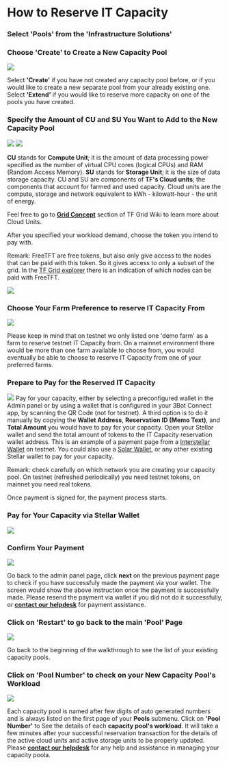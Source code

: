# How to Reserve IT Capacity

### Select 'Pools' from the 'Infrastructure Solutions'

### Choose 'Create' to Create a New Capacity Pool

![](./img/3bot_capacity_new_create.png)

Select __'Create'__ if you have not created any capacity pool before, or if you would like to create a new separate pool from your already existing one. Select __'Extend'__ if you would like to reserve more capacity on one of the pools you have created.


### Specify the Amount of CU and SU You Want to Add to the New Capacity Pool

![](./img/3bot_capacity_new_resource_1.png)
![](./img/3bot_capacity_new_resource_2.png)

__CU__ stands for __Compute Unit__; it is the amount of data processing power specified as the number of virtual CPU cores (logical CPUs) and RAM (Random Access Memory). __SU__ stands for __Storage Unit__; it is the size of data storage capacity. CU and SU are components of __TF's Cloud units__; the components that account for farmed and used capacity. Cloud units are the compute, storage and network equivalent to kWh - kilowatt-hour - the unit of energy. 

Feel free to go to [__Grid Concept__](https://wiki.threefold.io/#/grid_concepts?id=some-examples-of-cu-and-su-in-detail) section of TF Grid Wiki to learn more about Cloud Units.

After you specified your workload demand, choose the token you intend to pay with.

Remark: FreeTFT are free tokens, but also only give access to the nodes that can be paid with this token. So it gives access to only a subset of the grid. In the [TF Grid explorer](https://explorer.grid.tf) there is an indication of which nodes can be paid with FreeTFT. 

![](./img/3bot_capacity_new_freetouse.png)

### Choose Your Farm Preference to reserve IT Capacity From

![](./img/3bot_capacity_new_select_farm.png)

Please keep in mind that on testnet we only listed one 'demo farm' as a farm to reserve testnet IT Capacity from. On a mainnet environment there would be more than one farm available to choose from, you would eventually be able to choose to reserve IT Capacity from one of your preferred farms.

### Prepare to Pay for the Reserved IT Capacity

![](./img/3bot_capacity_new_pay.png)
Pay for your capacity, either by selecting a preconfigured wallet in the Admin panel or by using a wallet that is configured in your 3Bot Connect app, by scanning the QR Code (not for testnet). A third option is to do it manually by copying the __Wallet Address__, __Reservation ID (Memo Text)__, and __Total Amount__ you would have to pay for your capacity. 
Open your Stellar wallet and send the total amount of tokens to the IT Capacity reservation wallet address. This is an example of a payment page from a [Interstellar Wallet](interstellar_wallet.md) on testnet. You could also use a [Solar Wallet](solar_wallet.md), or any other existing Stellar wallet to pay for your capacity.

Remark: check carefully on which network you are creating your capacity pool. On testnet (refreshed periodically) you need testnet tokens, on mainnet you need real tokens. 

Once payment is signed for, the payment process starts. 

### Pay for Your Capacity via Stellar Wallet

![](./img/3bot_capacity_new_payment_process.png)

### Confirm Your Payment

![](./img/3bot_capacity_new_success.png)

Go back to the admin panel page, click __next__ on the previous payment page to check if you have successfuly made the payment via your wallet. The screen would show the above instruction once the payment is successfully made. Please resend the payment via wallet if you did not do it successfully, or [__contact our helpdesk__](https://threefoldfaq.crisp.help/en/) for payment assistance.

### Click on 'Restart' to go back to the main 'Pool' Page

![](./img/IT_CAPACITY7.png)

Go back to the beginning of the walkthrough to see the list of your existing capacity pools.

### Click on 'Pool Number' to check on your New Capacity Pool's Workload

![](./img/IT_CAPACITY8.png)

 Each capacity pool is named after few digits of auto generated numbers and is always listed on the first page of your __Pools__ submenu. Click on __'Pool Number'__ to See the details of each __capacity pool's workload__. It will take a few minutes after your successful reservation transaction for the details of the active cloud units and active storage units to be properly updated. Please [__contact our helpdesk__](https://threefoldfaq.crisp.help/en/) for any help and assistance in managing your capacity poola.
